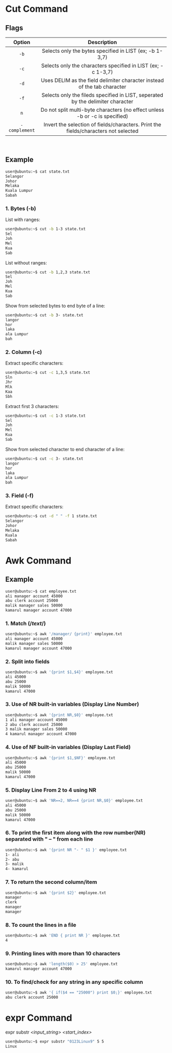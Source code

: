 # Cut Command

## Flags

|     Option    |                                     Description                                     |
|:-------------:|:-----------------------------------------------------------------------------------:|
|      `-b`     |               Selects only the bytes specified in LIST (ex; -b 1-3,7)               |
|      `-c`     |             Selects only the characters specified in LIST (ex; -c 1-3,7)            |
|      `-d`     |       Uses DELIM as the field delimiter character instead of the tab character      |
|      `-f`     |   Selects only the fileds specified in LIST, seperated by the delimiter character   |
|      `n`      |     Do not split multi-byte characters (no effect unless -b or -c is specified)     |
| `-complement` | Invert the selection of fields/characters. Print the fields/characters not selected |
<br>

## Example

```bash
user@ubuntu:~$ cat state.txt
Selangor
Johor
Melaka
Kuala Lumpur
Sabah
```

### 1. Bytes (-b)

List with ranges:
```bash
user@ubuntu:~$ cut -b 1-3 state.txt
Sel
Joh
Mel
Kua
Sab
```

List without ranges:
```bash
user@ubuntu:~$ cut -b 1,2,3 state.txt
Sel
Joh
Mel
Kua
Sab
```

Show from selected bytes to end byte of a line:
```bash
user@ubuntu:~$ cut -b 3- state.txt
langor
hor
laka
ala Lumpur
bah
```

<!-- ----------------------------------------------------- -->
### 2. Column (-c)

Extract specific characters:
```bash
user@ubuntu:~$ cut -c 1,3,5 state.txt
Sln
Jhr
Mlk
Kaa
Sbh
```

Extract first 3 characters:
```bash
user@ubuntu:~$ cut -c 1-3 state.txt
Sel
Joh
Mel
Kua
Sab
```

Show from selected character to end character of a line:
```bash
user@ubuntu:~$ cut -c 3- state.txt
langor
hor
laka
ala Lumpur
bah
```

<!-- ----------------------------------------------------- -->
### 3. Field (-f)

Extract specific characters:
```bash
user@ubuntu:~$ cut -d " " -f 1 state.txt
Selangor
Johor
Melaka
Kuala
Sabah
```

<!-- ----------------------------------------------------- -->
# Awk Command

## Example

```bash
user@ubuntu:~$ cat employee.txt
ali manager account 45000
abu clerk account 25000
malik manager sales 50000
kamarul manager account 47000
```

### 1. Match (/_text_/)

```bash
user@ubuntu:~$ awk '/manager/ {print}' employee.txt
ali manager account 45000
malik manager sales 50000
kamarul manager account 47000
```

### 2. Split into fields

```bash
user@ubuntu:~$ awk '{print $1,$4}' employee.txt 
ali 45000
abu 25000
malik 50000
kamarul 47000
```

### 3. Use of NR built-in variables (Display Line Number)  

```bash
user@ubuntu:~$ awk '{print NR,$0}' employee.txt 
1 ali manager account 45000
2 abu clerk account 25000
3 malik manager sales 50000
4 kamarul manager account 47000
```

### 4. Use of NF built-in variables (Display Last Field)  

```bash
user@ubuntu:~$ awk '{print $1,$NF}' employee.txt 
ali 45000
abu 25000
malik 50000
kamarul 47000
```

### 5. Display Line From 2 to 4 using NR

```bash
user@ubuntu:~$ awk 'NR==2, NR==4 {print NR,$0}' employee.txt 
ali 45000
abu 25000
malik 50000
kamarul 47000
```

### 6. To print the first item along with the row number(NR) separated with " – " from each line

```bash
user@ubuntu:~$ awk '{print NR "- " $1 }' employee.txt 
1- ali
2- abu
3- malik
4- kamarul
```

### 7. To return the second column/item

```bash
user@ubuntu:~$ awk '{print $2}' employee.txt 
manager
clerk
manager
manager
```

### 8. To count the lines in a file

```bash
user@ubuntu:~$ awk 'END { print NR }' employee.txt 
4
```

### 9. Printing lines with more than 10 characters

```bash
user@ubuntu:~$ awk 'length($0) > 25' employee.txt 
kamarul manager account 47000
```

### 10. To find/check for any string in any specific column

```bash
user@ubuntu:~$ awk '{ if($4 == "25000") print $0;}' employee.txt 
abu clerk account 25000
```

<!-- ----------------------------------------------------- -->
# expr Command

expr substr _<input_string>_ _<start_index>_ _<length>_

```bash
user@ubuntu:~$ expr substr "0123Linux9" 5 5
Linux
```
